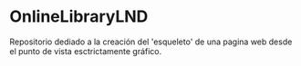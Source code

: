 # OnlineLibraryLND

Repositorio dediado a la creación del 'esqueleto' de una pagina web desde el punto de vista esctrictamente gráfico.
